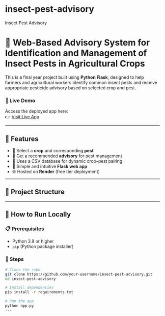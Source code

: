 # insect-pest-advisory
Insect Pest Advisory
# 🌾 Web-Based Advisory System for Identification and Management of Insect Pests in Agricultural Crops

This is a final year project built using **Python Flask**, designed to help farmers and agricultural workers identify common insect pests and receive appropriate pesticide advisory based on selected crop and pest.

### 🔗 Live Demo
Access the deployed app here:  
👉  [Visit Live App](https://insect-pest-advisory.onrender.com)


---

## 📌 Features

- 🚜 Select a **crop** and corresponding **pest**
- 🐛 Get a recommended **advisory** for pest management
- 📂 Uses a CSV database for dynamic crop–pest pairing
- 🧠 Simple and intuitive **Flask web app**
- 🌐 Hosted on **Render** (free tier deployment)

---

## 📁 Project Structure


---

## 🚀 How to Run Locally

### 📋 Prerequisites
- Python 3.8 or higher
- `pip` (Python package installer)

### 🧪 Steps

```bash
# Clone the repo
git clone https://github.com/your-username/insect-pest-advisory.git
cd insect-pest-advisory

# Install dependencies
pip install -r requirements.txt

# Run the app
python app.py
---


 